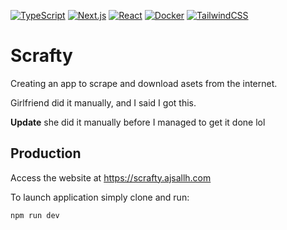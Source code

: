[![TypeScript](https://img.shields.io/badge/TypeScript-3178C6?logo=typescript&logoColor=fff)](#)
[![Next.js](https://img.shields.io/badge/Next.js-black?logo=next.js&logoColor=white)](#)
[![React](https://img.shields.io/badge/React-%2320232a.svg?logo=react&logoColor=%2361DAFB)](#)
[![Docker](https://img.shields.io/badge/Docker-2496ED?logo=docker&logoColor=fff)](#)
[![TailwindCSS](https://img.shields.io/badge/Tailwind%20CSS-%2338B2AC.svg?logo=tailwind-css&logoColor=white)](#)

# Scrafty

Creating an app to scrape and download asets from the internet.

Girlfriend did it manually, and I said I got this. 

**Update** she did it manually before I managed to get it done lol

## Production
Access the website at https://scrafty.ajsallh.com 

To launch application simply clone and run:
```
npm run dev
```